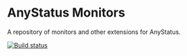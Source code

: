 # AnyStatus Monitors

A repository of monitors and other extensions for AnyStatus.

[![Build status](https://ci.appveyor.com/api/projects/status/b9tbc9od0lfvvpym?svg=true)](https://ci.appveyor.com/project/AlonAmsalem/monitors)
